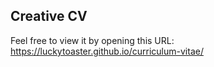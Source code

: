 ## Creative CV

Feel free to view it by opening this URL:
https://luckytoaster.github.io/curriculum-vitae/
